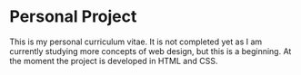 # Personal Project
This is my personal curriculum vitae.
It is not completed yet as I am currently studying more concepts of web design, but this is a beginning.
At the moment the project is developed in HTML and CSS.

